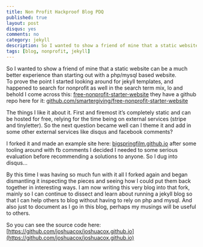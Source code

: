 ```yaml
---
title: Non Profit Hackproof Blog PDQ
published: true
layout: post
disqus: yes
comments: no
category: jekyll
description: So I wanted to show a friend of mine that a static website can be a much better experience than starting out with a php/mysql based website.  
tags: [blog, nonprofit, jekyll]
---
```


So I wanted to show a friend of mine that a static website can be a much better experience than starting out with a php/mysql based website.  
To prove the point I started looking around for jekyll templates, and happened to search for nonprofit as well in the search term mix, lo and behold I come across this:
[free-nonprofit-starter-website](http://smartergiving.org/free-nonprofit-starter-website/)
they have a github repo here for it: [github.com/smartergiving/free-nonprofit-starter-website](https://github.com/smartergiving/free-nonprofit-starter-website)

The things I like it about it.  First and firemost it’s completely static and can be hosted for free, relying for the time being on external services (stripe and tinyletter).  So the next question became well can I theme it and add in some other external services like disqus and facebook comments?

I forked it and made an example site here: [bigspringfilm.github.io](http://bigspringfilm.github.io/) after some tooling around with fb comments I decided I needed to some serious evaluation before recommending a solutions to anyone.  So I dug into disqus...

By this time I was having so much fun with it all I forked again and began dismantling it inspecting the pieces and seeing how I could put them back together in interesting ways. I am now writing this very blog into that fork, mainly so I can continue to dissect and learn about running a jekyll blog so that I can help others to blog without having to rely on php and mysql.  And also just to document as I go in this blog, perhaps my musings will be useful to others.

So you can see the source code here: [https://github.com/joshuacox/joshuacox.github.io](https://github.com/joshuacox/joshuacox.github.io)

